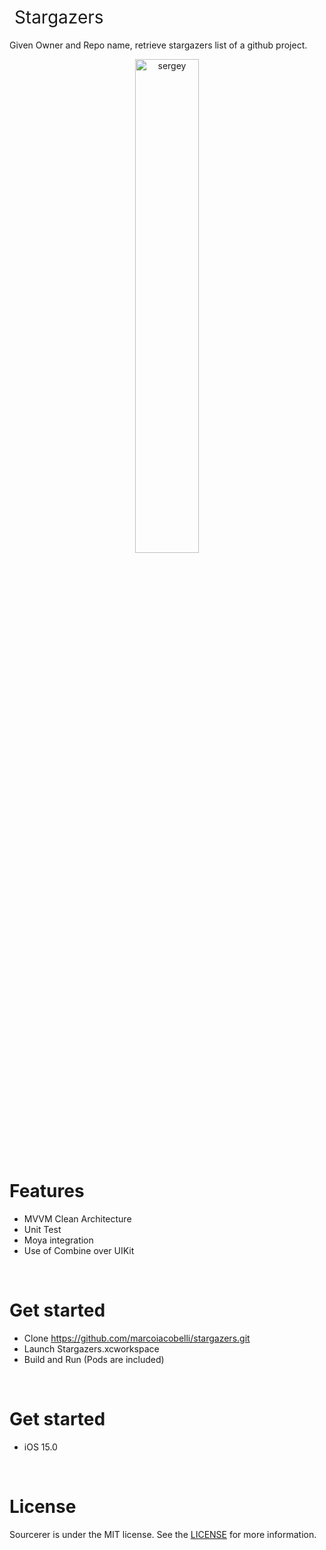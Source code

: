 <h1 style="font-weight:normal">
  &nbsp;Stargazers&nbsp;
</h1>

Given Owner and Repo name, retrieve stargazers list of a github project.
<br>

<p align="center">
  <img alt="sergey" style="width:45%"src="https://icon-library.com/images/github-icon-white/github-icon-white-6.jpg">
</p>

Features
========
* MVVM Clean Architecture
* Unit Test
* Moya integration
* Use of Combine over UIKit

<br>

Get started
===========
* Clone https://github.com/marcoiacobelli/stargazers.git
* Launch Stargazers.xcworkspace
* Build and Run (Pods are included)

<br>

Get started
===========
* iOS 15.0

<br>

License
=======
Sourcerer is under the MIT license. See the [LICENSE](https://github.com/sourcerer-io/sourcerer-app/blob/develop/LICENSE.md) for more information.